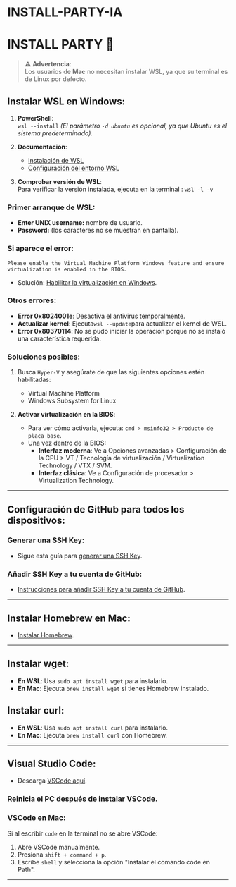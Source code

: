 # INSTALL-PARTY-IA

# INSTALL PARTY 🎉
> **⚠️ Advertencia**:  
> Los usuarios de **Mac** no necesitan instalar WSL, ya que su terminal es de Linux por defecto.

## Instalar WSL en Windows:
1. **PowerShell**:  
    ```wsl --install``` 
   *(El parámetro `-d ubuntu` es opcional, ya que Ubuntu es el sistema predeterminado).*

3. **Documentación**:
   - [Instalación de WSL](https://learn.microsoft.com/en-us/windows/wsl/install)
   - [Configuración del entorno WSL](https://learn.microsoft.com/en-us/windows/wsl/setup/environment)

4. **Comprobar versión de WSL**:  
   Para verificar la versión instalada, ejecuta en la terminal :
   ```wsl -l -v```

### Primer arranque de WSL:
- **Enter UNIX username:** nombre de usuario.
- **Password:** (los caracteres no se muestran en pantalla).

### Si aparece el error:
`Please enable the Virtual Machine Platform Windows feature and ensure virtualization is enabled in the BIOS.`

- Solución: [Habilitar la virtualización en Windows](https://support.microsoft.com/en-us/windows/enable-virtualization-on-windows-11-pcs-c5578302-6e43-4b4b-a449-8ced115f58e1).

### Otros errores:
- **Error 0x8024001e**: Desactiva el antivirus temporalmente.
- **Actualizar kernel**: Ejecuta```wsl --update```para actualizar el kernel de WSL.
- **Error 0x80370114**: No se pudo iniciar la operación porque no se instaló una característica requerida.

### Soluciones posibles:
1. Busca `Hyper-V` y asegúrate de que las siguientes opciones estén habilitadas:
   - Virtual Machine Platform
   - Windows Subsystem for Linux

2. **Activar virtualización en la BIOS**:
   - Para ver cómo activarla, ejecuta: `cmd > msinfo32 > Producto de placa base`.
   - Una vez dentro de la BIOS:
     - **Interfaz moderna**: Ve a Opciones avanzadas > Configuración de la CPU > VT / Tecnología de virtualización / Virtualization Technology / VTX / SVM.
     - **Interfaz clásica**: Ve a Configuración de procesador > Virtualization Technology.
---

## Configuración de GitHub para todos los dispositivos:

### Generar una SSH Key:
- Sigue esta guía para [generar una SSH Key](https://docs.github.com/en/authentication/connecting-to-github-with-ssh/generating-a-new-ssh-key-and-adding-it-to-the-ssh-agent).

### Añadir SSH Key a tu cuenta de GitHub:
- [Instrucciones para añadir SSH Key a tu cuenta de GitHub](https://docs.github.com/en/authentication/connecting-to-github-with-ssh/adding-a-new-ssh-key-to-your-github-account).
---

## Instalar Homebrew en Mac:
- [Instalar Homebrew](https://brew.sh/).

---

## Instalar **wget**:
- **En WSL**: Usa `sudo apt install wget` para instalarlo.
- **En Mac**: Ejecuta `brew install wget` si tienes Homebrew instalado.

## Instalar **curl**:
- **En WSL**: Usa `sudo apt install curl` para instalarlo.
- **En Mac**: Ejecuta `brew install curl` con Homebrew.

---

## Visual Studio Code:
- Descarga [VSCode aquí](https://code.visualstudio.com/).

### Reinicia el PC después de instalar VSCode.

### VSCode en Mac:
Si al escribir `code` en la terminal no se abre VSCode:
1. Abre VSCode manualmente.
2. Presiona `shift + command + p`.
3. Escribe `shell` y selecciona la opción "Instalar el comando code en Path".

---



